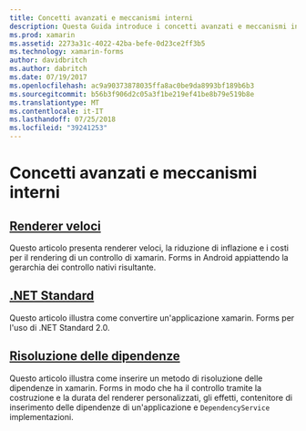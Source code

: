 ```yaml
---
title: Concetti avanzati e meccanismi interni
description: Questa Guida introduce i concetti avanzati e meccanismi interni di xamarin. Forms. Include attualmente articoli relativi a renderer veloci e .NET Standard.
ms.prod: xamarin
ms.assetid: 2273a31c-4022-42ba-befe-0d23ce2ff3b5
ms.technology: xamarin-forms
author: davidbritch
ms.author: dabritch
ms.date: 07/19/2017
ms.openlocfilehash: ac9a90373878035ffa8ac0be9da8993bf189b6b3
ms.sourcegitcommit: b56b3f906d2c05a3f1be219ef41be8b79e519b8e
ms.translationtype: MT
ms.contentlocale: it-IT
ms.lasthandoff: 07/25/2018
ms.locfileid: "39241253"
---
```

# <a name="advanced-concepts--internals"></a>Concetti avanzati e meccanismi interni

## <a name="fast-renderersfast-renderersmd"></a>[Renderer veloci](fast-renderers.md)

Questo articolo presenta renderer veloci, la riduzione di inflazione e i costi per il rendering di un controllo di xamarin. Forms in Android appiattendo la gerarchia dei controllo nativi risultante.

## <a name="net-standardnet-standardmd"></a>[.NET Standard](net-standard.md)

Questo articolo illustra come convertire un'applicazione xamarin. Forms per l'uso di .NET Standard 2.0.

## <a name="dependency-resolutiondependency-resolutionmd"></a>[Risoluzione delle dipendenze](dependency-resolution.md)

Questo articolo illustra come inserire un metodo di risoluzione delle dipendenze in xamarin. Forms in modo che ha il controllo tramite la costruzione e la durata del renderer personalizzati, gli effetti, contenitore di inserimento delle dipendenze di un'applicazione e `DependencyService` implementazioni.
